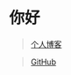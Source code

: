 # 你好

> [个人博客](https://blog.csdn.net/baidu_30506559?type=blog)

> [GitHub](https://github.com/Learning-Blog/Learning-Blog.github.io)
